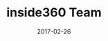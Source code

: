 ---
image_path: 1860-fans-cheering-1-compressor.jpg
title: inside360 Team
date: 2017-02-26
category: i360
thumbnail: 1860-fans-cheering-1-compressor.jpg
---